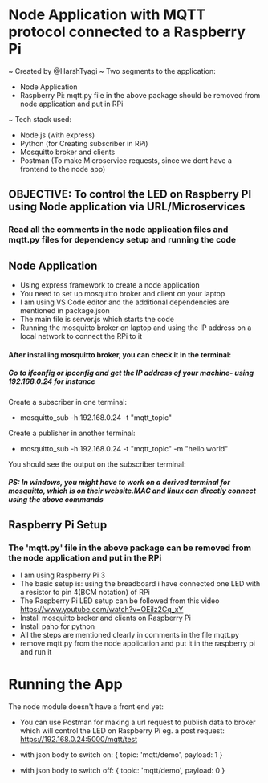 # Node Application with MQTT protocol connected to a Raspberry Pi

~ Created by @HarshTyagi
~ Two segments to the application:
- Node Application
- Raspberry Pi: mqtt.py file in the above package should be removed from node application and put in RPi

~ Tech stack used:
- Node.js (with express)
- Python (for Creating subscriber in RPi)
- Mosquitto broker and clients
- Postman (To make Microservice requests, since we dont have a frontend to the node app)

## OBJECTIVE: To control the LED on Raspberry PI using Node application via URL/Microservices

### Read all the comments in the node application files and mqtt.py files for dependency setup and running the code

## Node Application

- Using express framework to create a node application
- You need to set up mosquitto broker and client on your laptop
- I am using VS Code editor and the additional dependencies are mentioned in package.json
- The main file is server.js which starts the code
- Running the mosquitto broker on laptop and using the IP address on a local network to connect the RPi to it

#### After installing mosquitto broker, you can check it in the terminal:

##### Go to ifconfig or ipconfig and get the IP address of your machine- using 192.168.0.24 for instance

Create a subscriber in one terminal:
- mosquitto_sub -h 192.168.0.24 -t "mqtt_topic"

Create a publisher in another terminal:
- mosquitto_sub -h 192.168.0.24 -t "mqtt_topic" -m "hello world"

You should see the output on the subscriber terminal:

##### PS: In windows, you might have to work on a derived terminal for mosquitto, which is on their website.MAC and linux can directly connect using the above commands

## Raspberry Pi Setup

### The 'mqtt.py' file in the above package can be removed from the node application and put in the RPi

- I am using Raspberry Pi 3
- The basic setup is: using the breadboard i have connected one LED with a resistor to pin 4(BCM notation) of RPi
- The Raspberry Pi LED setup can be followed from this video https://www.youtube.com/watch?v=OEilz2Cq_xY
- Install mosquitto broker and clients on Raspberry Pi
- Install paho for python 
- All the steps are mentioned clearly in comments in the file mqtt.py 
- remove mqtt.py from the node application and put it in the raspberry pi and run it

# Running the App

The node module doesn't have a front end yet:

- You can use Postman for making a url request to publish data to broker which will control the LED on Raspberry Pi
eg. a post request:
https://192.168.0.24:5000/mqtt/test

- with json body to switch on:
      {
      topic: 'mqtt/demo',
      payload: 1
      }
 - with json body to switch off:
      {
      topic: 'mqtt/demo',
      payload: 0
      }
